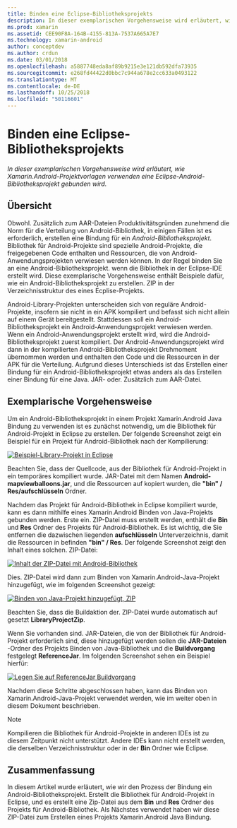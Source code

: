 ```yaml
---
title: Binden eine Eclipse-Bibliotheksprojekts
description: In dieser exemplarischen Vorgehensweise wird erläutert, wie Xamarin.Android-Projektvorlagen verwenden eine Eclipse-Android-Bibliotheksprojekt gebunden wird.
ms.prod: xamarin
ms.assetid: CEE90F8A-164B-4155-813A-7537A665A7E7
ms.technology: xamarin-android
author: conceptdev
ms.author: crdun
ms.date: 03/01/2018
ms.openlocfilehash: a5887748eda8af89b9215e3e121db592dfa73935
ms.sourcegitcommit: e268fd44422d0bbc7c944a678e2cc633a0493122
ms.translationtype: MT
ms.contentlocale: de-DE
ms.lasthandoff: 10/25/2018
ms.locfileid: "50116601"
---
```

# <a name="binding-an-eclipse-library-project"></a>Binden eine Eclipse-Bibliotheksprojekts

_In dieser exemplarischen Vorgehensweise wird erläutert, wie Xamarin.Android-Projektvorlagen verwenden eine Eclipse-Android-Bibliotheksprojekt gebunden wird._


## <a name="overview"></a>Übersicht

Obwohl. Zusätzlich zum AAR-Dateien Produktivitätsgründen zunehmend die Norm für die Verteilung von Android-Bibliothek, in einigen Fällen ist es erforderlich, erstellen eine Bindung für ein *Android-Bibliotheksprojekt*. Bibliothek für Android-Projekte sind spezielle Android-Projekte, die freigegebenen Code enthalten und Ressourcen, die von Android-Anwendungsprojekten verwiesen werden können. In der Regel binden Sie an eine Android-Bibliotheksprojekt. wenn die Bibliothek in der Eclipse-IDE erstellt wird.
Diese exemplarische Vorgehensweise enthält Beispiele dafür, wie ein Android-Bibliotheksprojekt zu erstellen. ZIP in der Verzeichnisstruktur des eines Ecplise-Projekts.

Android-Library-Projekten unterscheiden sich von reguläre Android-Projekte, insofern sie nicht in ein APK kompiliert und befasst sich nicht allein auf einem Gerät bereitgestellt. Stattdessen soll ein Android-Bibliotheksprojekt ein Android-Anwendungsprojekt verwiesen werden. Wenn ein Android-Anwendungsprojekt erstellt wird, wird die Android-Bibliotheksprojekt zuerst kompiliert. Der Android-Anwendungsprojekt wird dann in der kompilierten Android-Bibliotheksprojekt Drehmoment übernommen werden und enthalten den Code und die Ressourcen in der APK für die Verteilung. Aufgrund dieses Unterschieds ist das Erstellen einer Bindung für ein Android-Bibliotheksprojekt etwas anders als das Erstellen einer Bindung für eine Java. JAR- oder. Zusätzlich zum AAR-Datei.



## <a name="walkthrough"></a>Exemplarische Vorgehensweise

Um ein Android-Bibliotheksprojekt in einem Projekt Xamarin.Android Java Bindung zu verwenden ist es zunächst notwendig, um die Bibliothek für Android-Projekt in Eclipse zu erstellen. Der folgende Screenshot zeigt ein Beispiel für ein Projekt für Android-Bibliothek nach der Kompilierung: 

[![Beispiel-Library-Projekt in Eclipse](binding-a-library-project-images/build-lib-in-eclipse.png)](binding-a-library-project-images/build-lib-in-eclipse.png#lightbox)

Beachten Sie, dass der Quellcode, aus der Bibliothek für Android-Projekt in ein temporäres kompiliert wurde. JAR-Datei mit dem Namen **Android-mapviewballoons.jar**, und die Ressourcen auf kopiert wurden, die **"bin" / Res/aufschlüsseln** Ordner. 

Nachdem das Projekt für Android-Bibliothek in Eclipse kompiliert wurde, kann es dann mithilfe eines Xamarin.Android Binden von Java-Projekts gebunden werden. Erste ein. ZIP-Datei muss erstellt werden, enthält die **Bin** und **Res** Ordner des Projekts für Android-Bibliothek. Es ist wichtig, die Sie entfernen die dazwischen liegenden **aufschlüsseln** Unterverzeichnis, damit die Ressourcen in befinden **"bin" / Res**. Der folgende Screenshot zeigt den Inhalt eines solchen. ZIP-Datei: 

[![Inhalt der ZIP-Datei mit Android-Bibliothek](binding-a-library-project-images/contents-of-zip-file.png)](binding-a-library-project-images/contents-of-zip-file.png#lightbox)

Dies. ZIP-Datei wird dann zum Binden von Xamarin.Android-Java-Projekt hinzugefügt, wie im folgenden Screenshot gezeigt:

[![Binden von Java-Projekt hinzugefügt, ZIP](binding-a-library-project-images/zip-in-binding-project.png)](binding-a-library-project-images/zip-in-binding-project.png#lightbox)

Beachten Sie, dass die Buildaktion der. ZIP-Datei wurde automatisch auf gesetzt **LibraryProjectZip**.

Wenn Sie vorhanden sind. JAR-Dateien, die von der Bibliothek für Android-Projekt erforderlich sind, diese hinzugefügt werden sollen die **JAR-Dateien** -Ordner des Projekts Binden von Java-Bibliothek und die **Buildvorgang** festgelegt **ReferenceJar**. Im folgenden Screenshot sehen ein Beispiel hierfür: 

[![Legen Sie auf ReferenceJar Buildvorgang](binding-a-library-project-images/set-to-referencejar.png)](binding-a-library-project-images/set-to-referencejar.png#lightbox)

Nachdem diese Schritte abgeschlossen haben, kann das Binden von Xamarin.Android-Java-Projekt verwendet werden, wie im weiter oben in diesem Dokument beschrieben.

> [!NOTE]
> Kompilieren die Bibliothek für Android-Projekte in anderen IDEs ist zu diesem Zeitpunkt nicht unterstützt. Andere IDEs kann nicht erstellt werden, die derselben Verzeichnisstruktur oder in der **Bin** Ordner wie Eclipse. 


## <a name="summary"></a>Zusammenfassung

In diesem Artikel wurde erläutert, wie wir den Prozess der Bindung ein Android-Bibliotheksprojekt. Erstellt die Bibliothek für Android-Projekt in Eclipse, und es erstellt eine Zip-Datei aus dem **Bin** und **Res** Ordner des Projekts für Android-Bibliothek. Als Nächstes verwendet haben wir diese ZIP-Datei zum Erstellen eines Projekts Xamarin.Android Java Bindung. 

